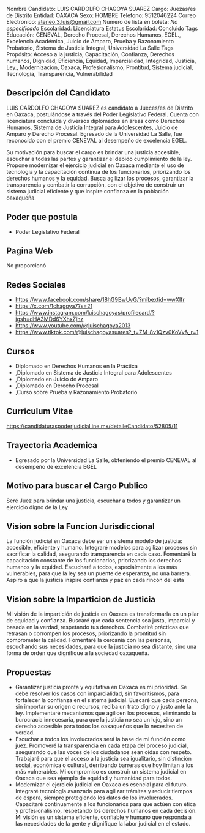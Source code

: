 Nombre Candidato: LUIS CARDOLFO CHAGOYA SUAREZ
Cargo: Juezas/es de Distrito
Entidad: OAXACA
Sexo: HOMBRE
Telefono: 9512046224
Correo Electronico: ateneo.3.luis@gmail.com
Numero de lista en boleta: *No especificado*
Escolaridad: Licenciatura
Estatus Escolaridad: Concluido
Tags Educación: CENEVAL, Derecho Procesal, Derechos Humanos, EGEL., Excelencia Académica, Juicio de Amparo, Prueba y Razonamiento Probatorio, Sistema de Justicia Integral, Universidad La Salle
Tags Propósito: Acceso a la justicia, Capacitación, Confianza, Derechos humanos, Dignidad, Eficiencia, Equidad, Imparcialidad, Integridad, Justicia, Ley., Modernización, Oaxaca, Profesionalismo, Prontitud, Sistema judicial, Tecnología, Transparencia, Vulnerabilidad


## Descripción del Candidato 

LUIS CARDOLFO CHAGOYA SUAREZ es candidato a Jueces/es de Distrito en Oaxaca, postulándose a través del Poder Legislativo Federal. Cuenta con licenciatura concluida y diversos diplomados en áreas como Derechos Humanos, Sistema de Justicia Integral para Adolescentes, Juicio de Amparo y Derecho Procesal. Egresado de la Universidad La Salle, fue reconocido con el premio CENEVAL al desempeño de excelencia EGEL.

Su motivación para buscar el cargo es brindar una justicia accesible, escuchar a todas las partes y garantizar el debido cumplimiento de la ley. Propone modernizar el ejercicio judicial en Oaxaca mediante el uso de tecnología y la capacitación continua de los funcionarios, priorizando los derechos humanos y la equidad. Busca agilizar los procesos, garantizar la transparencia y combatir la corrupción, con el objetivo de construir un sistema judicial eficiente y que inspire confianza en la población oaxaqueña.


## Poder que postula

- Poder Legislativo Federal


## Pagina Web

No proporcionó


## Redes Sociales

- https://www.facebook.com/share/18hG9BwUvG/?mibextid=wwXIfr
- https://x.com/1chagoya7?s=21
- https://www.instagram.com/luischagoyas/profilecard/?igsh=dHA3MDd6YXhxZjhz
- https://www.youtube.com/@luischagoya2013
- https://www.tiktok.com/@luischagoyasuares?_t=ZM-8v1Qzv0KoVy&_r=1


## Cursos

- Diplomado en Derechos Humanos en la Práctica
- ,Diplomado en Sistema de Justicia Integral para Adolescentes
- ,Diplomado en Juicio de Amparo
- ,Diplomado en Derecho Procesal
- ,Curso sobre Prueba y Razonamiento Probatorio


## Curriculum Vitae

https://candidaturaspoderjudicial.ine.mx/detalleCandidato/52805/11


## Trayectoria Academica

- Egresado por la Universidad La Salle, obteniendo el premio CENEVAL al desempeño de excelencia EGEL


## Motivo para buscar el Cargo Publico

Seré Juez para brindar una justicia, escuchar a todos y garantizar un ejercicio digno de la Ley


## Vision sobre la Funcion Jurisdiccional

La función judicial en Oaxaca debe ser un sistema modelo de justicia: accesible, eficiente y humano. Integraré modelos para agilizar procesos sin sacrificar la calidad, asegurando transparencia en cada caso. Fomentaré la capacitación constante de los funcionarios, priorizando los derechos humanos y la equidad. Escucharé a todos, especialmente a los más vulnerables, para que la ley sea un puente de esperanza, no una barrera. Aspiro a que la justicia inspire confianza y paz en cada rincón del esta


## Vision sobre la Imparticion de Justicia

Mi visión de la impartición de justicia en Oaxaca es transformarla en un pilar de equidad y confianza. Buscaré que cada sentencia sea justa, imparcial y basada en la verdad, respetando tus derechos. Combatiré prácticas que retrasan o corrompen los procesos, priorizando la prontitud sin comprometer la calidad. Fomentaré la cercanía con las personas, escuchando sus necesidades, para que la justicia no sea distante, sino una forma de orden que dignifique a la sociedad oaxaqueña.


## Propuestas

- Garantizar justicia pronta y equitativa en Oaxaca es mi prioridad. Se debe resolver los casos con imparcialidad, sin favoritismos, para fortalecer la confianza en el sistema judicial. Buscaré que cada persona, sin importar su origen o recursos, reciba un trato digno y justo ante la ley. Implementaré mecanismos que agilicen los procesos, eliminando la burocracia innecesaria, para que la justicia no sea un lujo, sino un derecho accesible para todos los oaxaqueños que lo necesiten de verdad.
- Escuchar a todos los involucrados será la base de mi función como juez. Promoveré la transparencia en cada etapa del proceso judicial, asegurando que las voces de los ciudadanos sean oídas con respeto. Trabajaré para que el acceso a la justicia sea igualitario, sin distinción social, económica o cultural, derribando barreras que hoy limitan a los más vulnerables. Mi compromiso es construir un sistema judicial en Oaxaca que sea ejemplo de equidad y humanidad para todos.
- Modernizar el ejercicio judicial en Oaxaca es esencial para el futuro. Integraré tecnología avanzada para agilizar trámites y reducir tiempos de espera, siempre protegiendo los datos de los involucrados. Capacitaré continuamente a los funcionarios para que actúen con ética y profesionalismo, respetando los derechos humanos en cada decisión. Mi visión es un sistema eficiente, confiable y humano que responda a las necesidades de la gente y dignifique la labor judicial en el estado.


